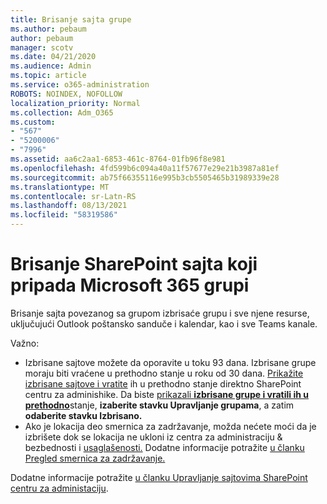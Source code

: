 ```yaml
---
title: Brisanje sajta grupe
ms.author: pebaum
author: pebaum
manager: scotv
ms.date: 04/21/2020
ms.audience: Admin
ms.topic: article
ms.service: o365-administration
ROBOTS: NOINDEX, NOFOLLOW
localization_priority: Normal
ms.collection: Adm_O365
ms.custom:
- "567"
- "5200006"
- "7996"
ms.assetid: aa6c2aa1-6853-461c-8764-01fb96f8e981
ms.openlocfilehash: 4fd599b6c094a40a11f57677e29e21b3987a81ef
ms.sourcegitcommit: ab75f66355116e995b3cb5505465b31989339e28
ms.translationtype: MT
ms.contentlocale: sr-Latn-RS
ms.lasthandoff: 08/13/2021
ms.locfileid: "58319586"
---
```

# <a name="delete-a-sharepoint-site-that-belongs-to-a-microsoft-365-group"></a>Brisanje SharePoint sajta koji pripada Microsoft 365 grupi

Brisanje sajta povezanog sa grupom izbrisaće grupu i sve njene resurse, uključujući Outlook poštansko sanduče i kalendar, kao i sve Teams kanale.
  
Važno:

- Izbrisane sajtove možete da oporavite u toku 93 dana. Izbrisane grupe moraju biti vraćene u prethodno stanje u roku od 30 dana. [Prikažite izbrisane sajtove i vratite](https://admin.microsoft.com/sharepoint?page=recyclebin&modern=true) ih u prethodno stanje direktno SharePoint centru za adminishike. Da biste [prikazali **izbrisane grupe i vratili ih u prethodno**](https://admin.microsoft.com/Adminportal/Home?source=applauncher#/deletedgroups)stanje, **izaberite stavku Upravljanje grupama**, a zatim **odaberite stavku Izbrisano.**
- Ako je lokacija deo smernica za zadržavanje, možda nećete moći da je izbrišete dok se lokacija ne ukloni iz centra za administraciju & bezbednosti i [usaglašenosti.](https://protection.office.com/?rfr=AdminCenter#/retention) Dodatne informacije potražite [u članku Pregled smernica za zadržavanje.](https://docs.microsoft.com/microsoft-365/compliance/retention-policies)
  
Dodatne informacije potražite [u članku Upravljanje sajtovima SharePoint centru za administaciju](https://docs.microsoft.com/sharepoint/manage-sites-in-new-admin-center).
